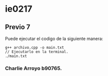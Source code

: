 # ie0217
## Previo 7





Puede ejecutar el codigo de la siguiente manera:
```
g++ archivo.cpp -o main.txt
// Ejecutarlo en la terminal.
./main.txt
```






### Charlie Arroyo b90765.